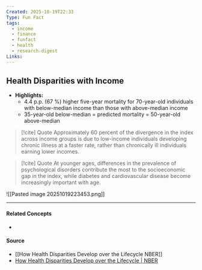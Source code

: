 ```yaml
---
Created: 2025-10-19T22:33
Type: Fun Fact
tags:
  - income
  - finance
  - funfact
  - health
  - research-digest
Links:
---
```

## Health Disparities with Income

- **Highlights:**
	- 4.4 p.p. (67 %) higher five-year mortality for 70-year-old individuals with below-median income than those with above-median income
	- 35-year-old below-median = predicted mortality = 50-year-old above-median


> [!cite] Quote
> Approximately 60 percent of the divergence in the index across income groups is due to low-income individuals developing chronic illness at a faster rate, rather than chronically ill individuals earning lower incomes.

> [!cite] Quote
> At younger ages, differences in the prevalence of psychological disorders contribute the most to the socioeconomic gap in the index, while diabetes and cardiovascular disease become increasingly important with age.



![[Pasted image 20251019223453.png]]


---
#### Related Concepts
- 

#### Source
- [[How Health Disparities Develop over the Lifecycle  NBER]]
- [How Health Disparities Develop over the Lifecycle \| NBER](https://www.nber.org/bh/20243/how-health-disparities-develop-over-lifecycle?page=1&perPage=50)
